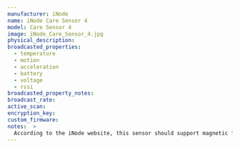 ```yaml
---
manufacturer: iNode
name: iNode Care Sensor 4
model: Care Sensor 4
image: iNode_Care_Sensor_4.jpg
physical_description:
broadcasted_properties:
  - temperature
  - motion
  - acceleration
  - battery
  - voltage
  - rssi
broadcasted_property_notes:
broadcast_rate:
active_scan:
encryption_key:
custom_firmware:
notes:  >
  According to the iNode website, this sensor should support magnetic field measurements. The BLE documentation does not show where this information is stored in the BLE advertisement. If you have this sensor and if you would like support for these magnetic field measurements, please open an issue on github.   
---
```

